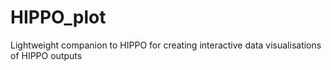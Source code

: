 # HIPPO_plot
Lightweight companion to HIPPO for creating interactive data visualisations of HIPPO outputs
